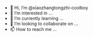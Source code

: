 - 👋 Hi, I’m @xiaozhangtongzhi-coolboy
- 👀 I’m interested in ...
- 🌱 I’m currently learning ...
- 💞️ I’m looking to collaborate on ...
- 📫 How to reach me ...

<!---
xiaozhangtongzhi-coolboy/xiaozhangtongzhi-coolboy is a ✨ special ✨ repository because its `README.md` (this file) appears on your GitHub profile.
You can click the Preview link to take a look at your changes.
--->
